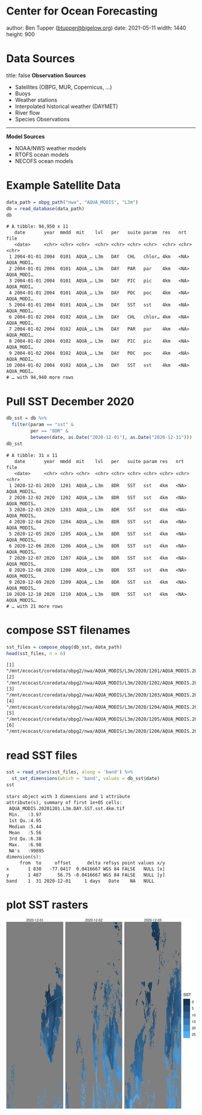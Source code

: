Center for Ocean Forecasting
========================================================
author: Ben Tupper (btupper@bigelow.org)
date: 2021-05-11
width: 1440
height: 900




Data Sources
========================================================
title: false
**Observation Sources**

 - Satellites (OBPG, MUR, Copernicus, ...)
 - Buoys
 - Weather stations
 - Interpolated historical weather (DAYMET)
 - River flow
 - Species Observations
***
**Model Sources**

 - NOAA/NWS weather models
 - RTOFS ocean models
 - NECOFS ocean models


Example Satellite Data
========================================================

```r
data_path = obpg_path("nwa", "AQUA_MODIS", "L3m")
db = read_database(data_path)
db
```

```
# A tibble: 94,950 x 11
   date       year  mmdd  mit    lvl   per   suite param  res   nrt   file      
   <date>     <chr> <chr> <chr>  <chr> <chr> <chr> <chr>  <chr> <chr> <chr>     
 1 2004-01-01 2004  0101  AQUA_… L3m   DAY   CHL   chlor… 4km   <NA>  AQUA_MODI…
 2 2004-01-01 2004  0101  AQUA_… L3m   DAY   PAR   par    4km   <NA>  AQUA_MODI…
 3 2004-01-01 2004  0101  AQUA_… L3m   DAY   PIC   pic    4km   <NA>  AQUA_MODI…
 4 2004-01-01 2004  0101  AQUA_… L3m   DAY   POC   poc    4km   <NA>  AQUA_MODI…
 5 2004-01-01 2004  0101  AQUA_… L3m   DAY   SST   sst    4km   <NA>  AQUA_MODI…
 6 2004-01-02 2004  0102  AQUA_… L3m   DAY   CHL   chlor… 4km   <NA>  AQUA_MODI…
 7 2004-01-02 2004  0102  AQUA_… L3m   DAY   PAR   par    4km   <NA>  AQUA_MODI…
 8 2004-01-02 2004  0102  AQUA_… L3m   DAY   PIC   pic    4km   <NA>  AQUA_MODI…
 9 2004-01-02 2004  0102  AQUA_… L3m   DAY   POC   poc    4km   <NA>  AQUA_MODI…
10 2004-01-02 2004  0102  AQUA_… L3m   DAY   SST   sst    4km   <NA>  AQUA_MODI…
# … with 94,940 more rows
```

Pull SST December 2020
========================================================

```r
db_sst = db %>%
  filter(param == "sst" &
         per == "8DR" &
         between(date, as.Date("2020-12-01"), as.Date("2020-12-31")))
db_sst
```

```
# A tibble: 31 x 11
   date       year  mmdd  mit    lvl   per   suite param res   nrt   file       
   <date>     <chr> <chr> <chr>  <chr> <chr> <chr> <chr> <chr> <chr> <chr>      
 1 2020-12-01 2020  1201  AQUA_… L3m   8DR   SST   sst   4km   <NA>  AQUA_MODIS…
 2 2020-12-02 2020  1202  AQUA_… L3m   8DR   SST   sst   4km   <NA>  AQUA_MODIS…
 3 2020-12-03 2020  1203  AQUA_… L3m   8DR   SST   sst   4km   <NA>  AQUA_MODIS…
 4 2020-12-04 2020  1204  AQUA_… L3m   8DR   SST   sst   4km   <NA>  AQUA_MODIS…
 5 2020-12-05 2020  1205  AQUA_… L3m   8DR   SST   sst   4km   <NA>  AQUA_MODIS…
 6 2020-12-06 2020  1206  AQUA_… L3m   8DR   SST   sst   4km   <NA>  AQUA_MODIS…
 7 2020-12-07 2020  1207  AQUA_… L3m   8DR   SST   sst   4km   <NA>  AQUA_MODIS…
 8 2020-12-08 2020  1208  AQUA_… L3m   8DR   SST   sst   4km   <NA>  AQUA_MODIS…
 9 2020-12-09 2020  1209  AQUA_… L3m   8DR   SST   sst   4km   <NA>  AQUA_MODIS…
10 2020-12-10 2020  1210  AQUA_… L3m   8DR   SST   sst   4km   <NA>  AQUA_MODIS…
# … with 21 more rows
```

compose SST filenames
========================================================

```r
sst_files = compose_obpg(db_sst, data_path)
head(sst_files, n = 6)
```

```
[1] "/mnt/ecocast/coredata/obpg2/nwa/AQUA_MODIS/L3m/2020/1201/AQUA_MODIS.20201201.L3m.DAY.SST.sst.4km.tif"
[2] "/mnt/ecocast/coredata/obpg2/nwa/AQUA_MODIS/L3m/2020/1202/AQUA_MODIS.20201202.L3m.DAY.SST.sst.4km.tif"
[3] "/mnt/ecocast/coredata/obpg2/nwa/AQUA_MODIS/L3m/2020/1203/AQUA_MODIS.20201203.L3m.DAY.SST.sst.4km.tif"
[4] "/mnt/ecocast/coredata/obpg2/nwa/AQUA_MODIS/L3m/2020/1204/AQUA_MODIS.20201204.L3m.DAY.SST.sst.4km.tif"
[5] "/mnt/ecocast/coredata/obpg2/nwa/AQUA_MODIS/L3m/2020/1205/AQUA_MODIS.20201205.L3m.DAY.SST.sst.4km.tif"
[6] "/mnt/ecocast/coredata/obpg2/nwa/AQUA_MODIS/L3m/2020/1206/AQUA_MODIS.20201206.L3m.DAY.SST.sst.4km.tif"
```

read SST files
========================================================

```r
sst = read_stars(sst_files, along = 'band') %>%
  st_set_dimensions(which = 'band', values = db_sst$date)
sst
```

```
stars object with 3 dimensions and 1 attribute
attribute(s), summary of first 1e+05 cells:
 AQUA_MODIS.20201201.L3m.DAY.SST.sst.4km.tif 
 Min.   :3.97                                
 1st Qu.:4.95                                
 Median :5.44                                
 Mean   :5.56                                
 3rd Qu.:6.38                                
 Max.   :6.98                                
 NA's   :99895                               
dimension(s):
     from  to     offset      delta refsys point values x/y
x       1 830   -77.0417  0.0416667 WGS 84 FALSE   NULL [x]
y       1 487      56.75 -0.0416667 WGS 84 FALSE   NULL [y]
band    1  31 2020-12-01     1 days   Date    NA   NULL    
```

plot SST rasters
========================================================
![plot of chunk show_one](cofs-datasets-figure/show_one-1.png)
